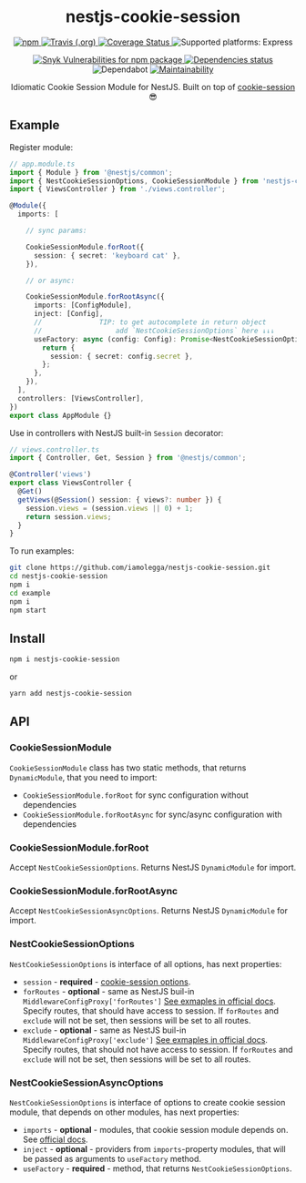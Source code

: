 <h1 align="center">nestjs-cookie-session</h1>

<p align="center">
  <a href="https://www.npmjs.com/package/nestjs-cookie-session">
    <img alt="npm" src="https://img.shields.io/npm/v/nestjs-cookie-session" />
  </a>
  <a href="https://travis-ci.org/iamolegga/nestjs-cookie-session">
    <img alt="Travis (.org)" src="https://img.shields.io/travis/iamolegga/nestjs-cookie-session" />
  </a>
  <a href="https://coveralls.io/github/iamolegga/nestjs-cookie-session?branch=master">
    <img alt="Coverage Status" src="https://coveralls.io/repos/github/iamolegga/nestjs-cookie-session/badge.svg?branch=master" />
  </a>
  <img alt="Supported platforms: Express" src="https://img.shields.io/badge/platforms-Express-green" />
</p>
<p align="center">
  <a href="https://snyk.io/test/github/iamolegga/nestjs-cookie-session">
    <img alt="Snyk Vulnerabilities for npm package" src="https://img.shields.io/snyk/vulnerabilities/npm/nestjs-cookie-session" />
  </a>
  <a href="https://david-dm.org/iamolegga/nestjs-cookie-session">
    <img alt="Dependencies status" src="https://badgen.net/david/dep/iamolegga/nestjs-cookie-session">
  </a>
  <img alt="Dependabot" src="https://badgen.net/dependabot/iamolegga/nestjs-cookie-session/?icon=dependabot">
  <a href="https://codeclimate.com/github/iamolegga/nestjs-cookie-session">
    <img alt="Maintainability" src="https://badgen.net/codeclimate/maintainability/iamolegga/nestjs-cookie-session">
  </a>
</p>

<p align="center">Idiomatic Cookie Session Module for NestJS. Built on top of <a href="https://npm.im/cookie-session">cookie-session</a> 😎</p>

## Example

Register module:

```ts
// app.module.ts
import { Module } from '@nestjs/common';
import { NestCookieSessionOptions, CookieSessionModule } from 'nestjs-cookie-session';
import { ViewsController } from './views.controller';

@Module({
  imports: [

    // sync params:

    CookieSessionModule.forRoot({
      session: { secret: 'keyboard cat' },
    }),

    // or async:

    CookieSessionModule.forRootAsync({
      imports: [ConfigModule],
      inject: [Config],
      //              TIP: to get autocomplete in return object
      //                  add `NestCookieSessionOptions` here ↓↓↓
      useFactory: async (config: Config): Promise<NestCookieSessionOptions> => {
        return {
          session: { secret: config.secret },
        };
      },
    }),
  ],
  controllers: [ViewsController],
})
export class AppModule {}
```

Use in controllers with NestJS built-in `Session` decorator:

```ts
// views.controller.ts
import { Controller, Get, Session } from '@nestjs/common';

@Controller('views')
export class ViewsController {
  @Get()
  getViews(@Session() session: { views?: number }) {
    session.views = (session.views || 0) + 1;
    return session.views;
  }
}
```

To run examples:

```sh
git clone https://github.com/iamolegga/nestjs-cookie-session.git
cd nestjs-cookie-session
npm i
cd example
npm i
npm start
```

## Install

```sh
npm i nestjs-cookie-session
```

or

```sh
yarn add nestjs-cookie-session
```

## API

### CookieSessionModule

`CookieSessionModule` class has two static methods, that returns `DynamicModule`, that you need to import:

- `CookieSessionModule.forRoot` for sync configuration without dependencies
- `CookieSessionModule.forRootAsync` for sync/async configuration with dependencies

### CookieSessionModule.forRoot

Accept `NestCookieSessionOptions`. Returns NestJS `DynamicModule` for import.

### CookieSessionModule.forRootAsync

Accept `NestCookieSessionAsyncOptions`. Returns NestJS `DynamicModule` for import.

### NestCookieSessionOptions

`NestCookieSessionOptions` is interface of all options, has next properties:

- `session` - __required__ - [cookie-session options](https://github.com/expressjs/cookie-session#options).
- `forRoutes` - __optional__ - same as NestJS buil-in `MiddlewareConfigProxy['forRoutes']` [See exmaples in official docs](https://docs.nestjs.com/middleware#applying-middleware). Specify routes, that should have access to session. If `forRoutes` and `exclude` will not be set, then sessions will be set to all routes.
- `exclude` - __optional__ - same as NestJS buil-in `MiddlewareConfigProxy['exclude']` [See exmaples in official docs](https://docs.nestjs.com/middleware#applying-middleware). Specify routes, that should not have access to session. If `forRoutes` and `exclude` will not be set, then sessions will be set to all routes.

### NestCookieSessionAsyncOptions

`NestCookieSessionOptions` is interface of options to create cookie session module, that depends on other modules, has next properties:

- `imports` - __optional__ - modules, that cookie session module depends on. See [official docs](https://docs.nestjs.com/modules).
- `inject` - __optional__ - providers from `imports`-property modules, that will be passed as arguments to `useFactory` method.
- `useFactory` - __required__ - method, that returns `NestCookieSessionOptions`.
